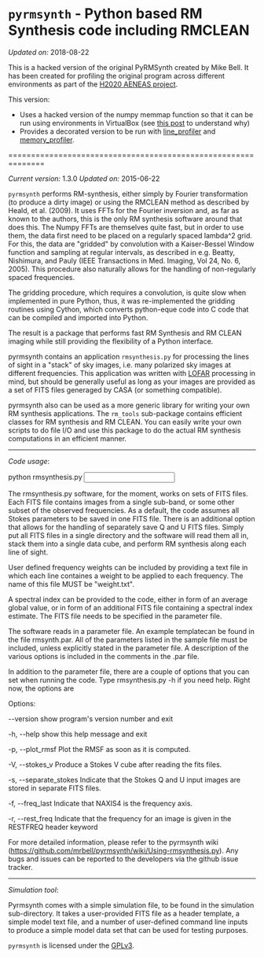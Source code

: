 `pyrmsynth` - Python based RM Synthesis code including RMCLEAN
==============================================================

*Updated on:* 2018-08-22

This is a hacked version of the original PyRMSynth created by Mike Bell. It has been created for profiling the original program across different environments as part of the [H2020 AENEAS project](aeneas2020.eu).

This version:

 - Uses a hacked version of the numpy memmap function so that it can be run using environments in VirtualBox (see [this post](https://stackoverflow.com/questions/18420473/invalid-argument-for-read-write-mmap) to understand why)
 - Provides a decorated version to be run with [line_profiler](https://pypi.org/project/line_profiler/) and [memory_profiler](https://pypi.org/project/memory_profiler/).
 







==============================================================

*Current version:* 1.3.0
*Updated on:* 2015-06-22

`pyrmsynth` performs RM-synthesis, either simply by Fourier transformation 
(to produce a dirty image) or using the RMCLEAN method as described by 
Heald, et al. (2009).  It uses FFTs for the Fourier inversion and, as far as  
known to the authors, this is the only RM synthesis software around that does
this. The Numpy FFTs are themselves quite fast, but in order to use them, the
data first need to be placed on a regularly spaced lambda^2 grid. For this, 
the data are "gridded" by convolution with a Kaiser-Bessel Window function and
sampling at regular intervals, as described in e.g. Beatty, Nishimura, and
Pauly (IEEE Transactions in Med. Imaging, Vol 24, No. 6, 2005). This procedure
also naturally allows for the handling of non-regularly spaced frequencies.

The gridding procedure, which requires a convolution, is quite slow when 
implemented in pure Python, thus, it was re-implemented the gridding routines 
using Cython, which converts python-eque code into C code that can be compiled 
and imported into Python.

The result is a package that performs fast RM Synthesis and RM CLEAN imaging
while still providing the flexibility of a Python interface.

pyrmsynth contains an application `rmsynthesis.py` for processing the lines of 
sight in a "stack" of sky images, i.e. many polarized sky images at different 
frequencies. This application was written with [LOFAR](http://www.lofar.org) 
processing in mind, but should be generally useful as long as your images are
provided as a set of FITS files generaged by CASA (or something compatible).

pyrmsynth also can be used as a more generic library for writing your own 
RM synthesis applications. The `rm_tools` sub-package contains efficient 
classes for RM synthesis and RM CLEAN. You can easily write your own scripts 
to do file I/O and use this package to do the actual RM synthesis computations
in an efficient manner.

------------------------------------------------------------------------------

*Code usage*:

python rmsynthesis.py <input parameter file>

The rmsynthesis.py software, for the moment, works on sets of FITS files. Each
FITS file contains images from a single sub-band, or some other subset of the
observed frequencies. As a default, the code assumes all Stokes parameters
to be saved in one FITS file. There is an additional option that allows
for the handling of separately save Q and U FITS files. Simply put all FITS
files in a single directory and the software will read them all in, stack them
into a single data cube, and perform RM synthesis along each line of sight. 

User defined frequency weights can be included by providing a text file in which 
each line containes a weight to be applied to each frequency. The name of this 
file MUST be "weight.txt".

A spectral index can be provided to the code, either in form of an average
global value, or in form of an additional FITS file containing a spectral index
estimate. The FITS file needs to be specified in the parameter file.

The software reads in a parameter file. An example templatecan be found in the 
file rmsynth.par. All of the parameters listed in the sample file must be included,
unless explicitly stated in the parameter file.
A description of the various options is included in the comments in the .par file.

In addition to the parameter file, there are a couple of options that you can
set when running the code. Type rmsynthesis.py -h if you need help. Right now,
the options are

Options:

  --version        show program's version number and exit
  
  -h, --help       show this help message and exit
  
  -p, --plot_rmsf  Plot the RMSF as soon as it is computed.
  
  -V, --stokes_v   Produce a Stokes V cube after reading the fits files.
  
  -s, --separate_stokes
                   Indicate that the Stokes Q and U input images are stored in
                   separate FITS files.
                   
  -f, --freq_last  Indicate that NAXIS4 is the frequency axis.
  
  -r, --rest_freq  Indicate that the frequency for an image is given in the
                   RESTFREQ header keyword

For more detailed information, please refer to the pyrmsynth
wiki (https://github.com/mrbell/pyrmsynth/wiki/Using-rmsynthesis.py).
Any bugs and issues can be reported to the developers via the github issue
tracker.

------------------------------------------------------------------------------

*Simulation tool*:

Pyrmsynth comes with a simple simulation file, to be found in the simulation
sub-directory. It takes a user-provided FITS file as a header template, a
simple model text file, and a number of user-defined command line inputs to 
produce a simple model data set that can be used for testing purposes. 
                   
`pyrmsynth` is licensed under the [GPLv3](http://www.gnu.org/licenses/gpl.html).
